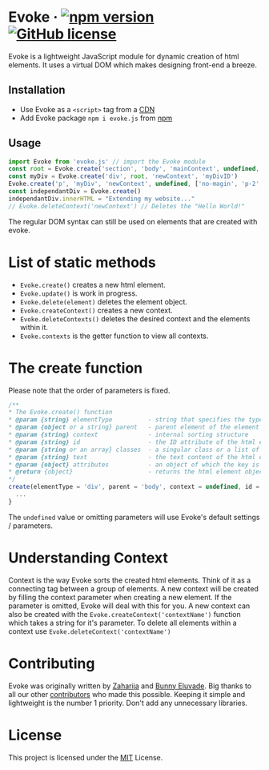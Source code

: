 # Evoke &middot; [![npm version](https://img.shields.io/npm/v/evoke.js.svg?style=flat)](https://www.npmjs.com/package/evoke.js) [![GitHub license](https://img.shields.io/badge/license-MIT-blue.svg)](https://github.com/evoke-js/evoke.js/LICENSE)

Evoke is a lightweight JavaScript module for dynamic creation of html elements. It uses a virtual DOM which makes designing front-end a breeze.

## Installation

* Use Evoke as a `<script>` tag from a [CDN](insertlinkhere)
* Add Evoke package `npm i evoke.js` from [npm](https://www.npmjs.com/package/evoke.js)

## Usage

```JavaScript
import Evoke from 'evoke.js' // import the Evoke module
const root = Evoke.create('section', 'body', 'mainContext', undefined, 'theme-dark', undefined, {style: 'display: flex;'})
const myDiv = Evoke.create('div', root, 'newContext', 'myDivID')
Evoke.create('p', 'myDiv', 'newContext', undefined, ['no-magin', 'p-2', 'col-md-12'], 'Hello  World!')
const independantDiv = Evoke.create()
independantDiv.innerHTML = "Extending my website..."
// Evoke.deleteContext('newContext') // Deletes the "Hello World!"
```

The regular DOM syntax can still be used on elements that are created with evoke.

# List of static methods

* `Evoke.create()` creates a new html element.
* `Evoke.update()` is work in progress.
* `Evoke.delete(element)` deletes the element object.
* `Evoke.createContext()` creates a new context.
* `Evoke.deleteContexts()` deletes the desired context and the elements within it.
* `Evoke.contexts` is the getter function to view all contexts.

# The create function
Please note that the order of parameters is fixed.
```JavaScript
/**
* The Evoke.create() function
* @param {string} elementType          - string that specifies the type of html element to be created
* @param {object or a string} parent   - parent element of the element being created
* @param {string} context              - internal sorting structure
* @param {string} id                   - the ID attribute of the html element
* @param {string or an array} classes  - a singular class or a list of classes of the html element
* @param {string} text                 - the text content of the html element
* @param {object} attributes           - an object of which the key is the attribute name with it's assigned value
* @return {object}                     - returns the html element object
*/
create(elementType = 'div', parent = 'body', context = undefined, id = undefined, classes = undefined, text = undefined, attributes = undefined) {
  ...
}
```
The `undefined` value or omitting parameters will use Evoke's default settings / parameters.

# Understanding Context

Context is the way Evoke sorts the created html elements. Think of it as a connecting tag between a group of elements.
A new context will be created by filling the context parameter when creating a new element. If the parameter is omitted, Evoke will deal with this for you.
A new context can also be created with the `Evoke.createContext('contextName')` function which takes a string for it's parameter.
To delete all elements within a context use `Evoke.deleteContext('contextName')`

# Contributing

Evoke was originally written by [Zaharija](https://github.com/zaharija) and [Bunny Eluvade](https://github.com/Eluvade).
Big thanks to all our other [contributors](https://github.com/your/project/contributors) who made this possible.
Keeping it simple and lightweight is the number 1 priority. Don't add any unnecessary libraries.

# License

This project is licensed under the [MIT](https://github.com/evoke-js/evoke.js/LICENSE) License.
